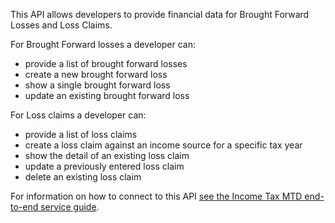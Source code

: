 This API allows developers to provide financial data for Brought Forward Losses and Loss Claims.

For Brought Forward losses a developer can:

* provide a list of brought forward losses
* create a new brought forward loss 
* show a single brought forward loss
* update an existing brought forward loss
 
For Loss claims a developer can:

* provide a list of loss claims
* create a loss claim against an income source for a specific tax year
* show the detail of an existing loss claim
* update a previously entered loss claim
* delete an existing loss claim

For information on how to connect to this API [see the Income Tax MTD end-to-end service guide](https://developer.service.hmrc.gov.uk/guides/income-tax-mtd-end-to-end-service-guide/).